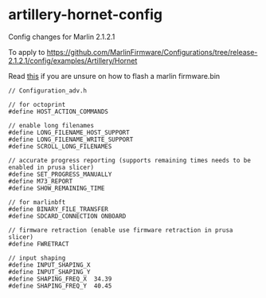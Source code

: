 # artillery-hornet-config

Config changes for Marlin 2.1.2.1

To apply to https://github.com/MarlinFirmware/Configurations/tree/release-2.1.2.1/config/examples/Artillery/Hornet

Read [this](./how-to-flash.md) if you are unsure on how to flash a marlin firmware.bin

```
// Configuration_adv.h

// for octoprint
#define HOST_ACTION_COMMANDS

// enable long filenames
#define LONG_FILENAME_HOST_SUPPORT
#define LONG_FILENAME_WRITE_SUPPORT
#define SCROLL_LONG_FILENAMES

// accurate progress reporting (supports remaining times needs to be enabled in prusa slicer)
#define SET_PROGRESS_MANUALLY
#define M73_REPORT
#define SHOW_REMAINING_TIME

// for marlinbft
#define BINARY_FILE_TRANSFER
#define SDCARD_CONNECTION ONBOARD

// firmware retraction (enable use firmware retraction in prusa slicer)
#define FWRETRACT

// input shaping
#define INPUT_SHAPING_X
#define INPUT_SHAPING_Y
#define SHAPING_FREQ_X  34.39
#define SHAPING_FREQ_Y  40.45
```
